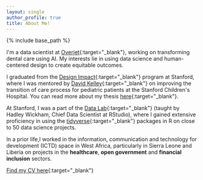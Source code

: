 ```yaml
---
layout: single
author_profile: true
title: About Me!
---
```


{% include base_path %}

I'm a data scientist at [Overjet](https://www.overjet.ai/){:target="_blank"}, working on transforming dental care using AI.
My interests lie in using data science and human-centered design to create equitable outcomes.

I graduated from the [Design Impact](http://designimpact.stanford.edu/){:target="_blank"} program at Stanford, where I was mentored by [David Kelley](https://www.ideo.com/people/david-kelley){:target="_blank"} on improving the transition of care process for pediatric patients at the Stanford Children's Hospital. You can read more about my thesis [here](http://www.thekiteproject.info/){:target="_blank"}.

At Stanford, I was a part of the [Data Lab](https://datalab.stanford.edu/){:target="_blank"} (taught by Hadley Wickham, Chief Data Scientist at RStudio), where I gained extensive proficiency in using the [tidyverse](https://www.tidyverse.org/){:target="_blank"} packages in R on close to 50 data science projects.

In a prior life,I worked in the information, communication and technology for development (ICTD) space in West Africa, particularly in Sierra Leone and Liberia on projects in the **healthcare**, **open government** and **financial
inclusion** sectors.

[Find my CV here](/pdfs/CV_Usman_Khaliq.pdf){:target="_blank"}

